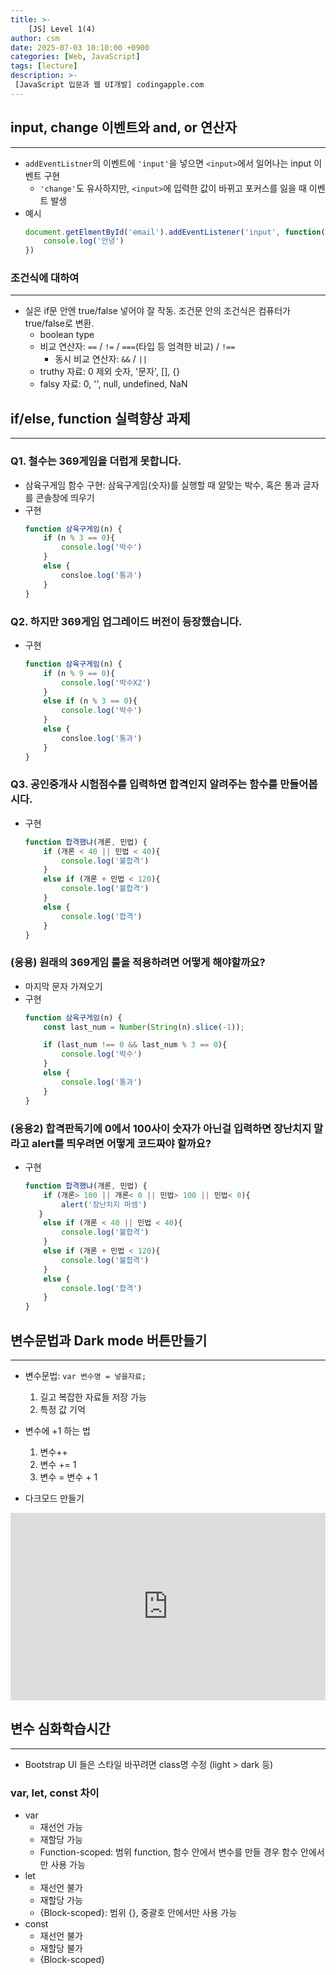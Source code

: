 ```yaml
---
title: >-
    [JS] Level 1(4)
author: csm
date: 2025-07-03 10:10:00 +0900
categories: [Web, JavaScript]
tags: [lecture]
description: >-
 [JavaScript 입문과 웹 UI개발] codingapple.com
---
```


## input, change 이벤트와 and, or 연산자
---
- `addEventListner`의 이벤트에 `'input'`을 넣으면 `<input>`에서 일어나는 input 이벤트 구현
    - `'change'`도 유사하지만, `<input>`에 입력한 값이 바뀌고 포커스를 잃을 때 이벤트 발생
- 예시
    ```js
    document.getElmentById('email').addEventListener('input', function(){
        console.log('안녕')
    })
    ```

### 조건식에 대하여
---
- 실은 if문 안엔 true/false 넣어야 잘 작동. 조건문 안의 조건식은 컴퓨터가 true/false로 변환.
    - boolean type
    - 비교 연산자: `==` / `!=` / `===`(타입 등 엄격한 비교) / `!==`
        - 동시 비교 연산자: `&&` / `||`
    - truthy 자료: 0 제외 숫자, '문자', [], {}
    - falsy 자료: 0, '', null, undefined, NaN 


## if/else, function 실력향상 과제
---
### Q1. 철수는 369게임을 더럽게 못합니다. 
- 삼육구게임 함수 구현: 삼육구게임(숫자)를 실행할 때 알맞는 박수, 혹은 통과 글자를 콘솔창에 띄우기
- 구현
    ```js
    function 삼육구게임(n) {
        if (n % 3 == 0){
            console.log('박수')
        }
        else {
            consloe.log('통과')
        }
    }

    ```

### Q2. 하지만 369게임 업그레이드 버전이 등장했습니다. 
- 구현
    ```js
    function 삼육구게임(n) {
        if (n % 9 == 0){
            console.log('박수X2')
        }
        else if (n % 3 == 0){
            console.log('박수')
        }
        else {
            consloe.log('통과')
        }
    }

    ```

### Q3. 공인중개사 시험점수를 입력하면 합격인지 알려주는 함수를 만들어봅시다.
- 구현 
    ```js
    function 합격했냐(개론, 민법) {
        if (개론 < 40 || 민법 < 40){
            console.log('불합격')
        }
        else if (개론 + 민법 < 120){
            console.log('불합격')
        }
        else {
            console.log('합격')
        }
    }
    ```

### (응용) 원래의 369게임 룰을 적용하려면 어떻게 해야할까요?
- 마지막 문자 가져오기
- 구현
    ```js
    function 삼육구게임(n) {
        const last_num = Number(String(n).slice(-1));

        if (last_num !== 0 && last_num % 3 == 0){
            console.log('박수')
        }
        else {
            console.log('통과')
        }
    }
    ```

### (응용2) 합격판독기에 0에서 100사이 숫자가 아닌걸 입력하면 장난치지 말라고 alert를 띄우려면 어떻게 코드짜야 할까요?
- 구현 
    ```js
    function 합격했냐(개론, 민법) {
        if (개론> 100 || 개론< 0 || 민법> 100 || 민법< 0){
            alert('장난치지 마셈')
       }
        else if (개론 < 40 || 민법 < 40){
            console.log('불합격')
        }
        else if (개론 + 민법 < 120){
            console.log('불합격')
        }
        else {
            console.log('합격')
        }
    }   
    ```

## 변수문법과 Dark mode 버튼만들기
---
- 변수문법: `var 변수명 = 넣을자료;`
    1. 길고 복잡한 자료들 저장 가능
    2. 특정 값 기억
- 변수에 +1 하는 법
    1. 변수++
    2. 변수 += 1
    3. 변수 = 변수 + 1

- 다크모드 만들기

<iframe height="300" style="width: 100%;" scrolling="no" title="    [JS] Level 1(3)_5" src="https://codepen.io/choisunmi00/embed/JodQyGo?default-tab=html%2Cresult&editable=true" frameborder="no" loading="lazy" allowtransparency="true" allowfullscreen="true">
  See the Pen <a href="https://codepen.io/choisunmi00/pen/JodQyGo">
      [JS] Level 1(3)_5</a> by choisunmi00 (<a href="https://codepen.io/choisunmi00">@choisunmi00</a>)
  on <a href="https://codepen.io">CodePen</a>.
</iframe>


## 변수 심화학습시간
---
- Bootstrap UI 들은 스타일 바꾸려면 class명 수정 (light > dark 등)

### var, let, const 차이
- var
    - 재선언 가능
    - 재할당 가능
    - Function-scoped: 범위 function, 함수 안에서 변수를 만들 경우 함수 안에서만 사용 가능
- let
    - 재선언 불가
    - 재할당 가능
    - {Block-scoped}: 범위 {}, 중괄호 안에서만 사용 가능
- const
    - 재선언 불가
    - 재할당 불가
    - {Block-scoped}
